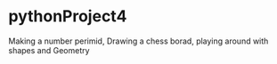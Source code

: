 # pythonProject4
Making a number perimid, Drawing a chess borad, playing around with shapes and Geometry
